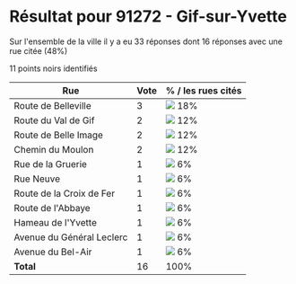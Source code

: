 # Résultat pour 91272 - Gif-sur-Yvette

Sur l'ensemble de la ville il y a eu 33 réponses dont 16 réponses avec une rue citée (48%)

11 points noirs identifiés

| Rue | Vote | % / les rues cités|
|-----|------|-------------------|
| Route de Belleville | 3 | <img src="../../img/bar_18.gif" />&nbsp;18%|
| Route du Val de Gif | 2 | <img src="../../img/bar_12.gif" />&nbsp;12%|
| Route de Belle Image | 2 | <img src="../../img/bar_12.gif" />&nbsp;12%|
| Chemin du Moulon | 2 | <img src="../../img/bar_12.gif" />&nbsp;12%|
| Rue de la Gruerie | 1 | <img src="../../img/bar_6.gif" />&nbsp;6%|
| Rue Neuve | 1 | <img src="../../img/bar_6.gif" />&nbsp;6%|
| Route de la Croix de Fer | 1 | <img src="../../img/bar_6.gif" />&nbsp;6%|
| Route de l'Abbaye | 1 | <img src="../../img/bar_6.gif" />&nbsp;6%|
| Hameau de l'Yvette | 1 | <img src="../../img/bar_6.gif" />&nbsp;6%|
| Avenue du Général Leclerc | 1 | <img src="../../img/bar_6.gif" />&nbsp;6%|
| Avenue du Bel-Air | 1 | <img src="../../img/bar_6.gif" />&nbsp;6%|
| **Total** | 16 | 100%|
